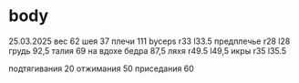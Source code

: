 # body

25.03.2025
вес 62
шея 37
плечи 111
byceps r33 l33.5
предплечье r28 l28
грудь 92,5
талия 69 на вдохе
бедра 87,5
ляхя r49.5 l49,5
икры r35 l35.5

подтягивания 20
отжимания 50
приседания 60
